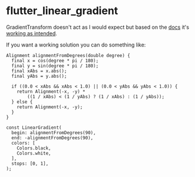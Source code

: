 # flutter_linear_gradient

GradientTransform doesn't act as I would expect but based on the [docs](https://main-api.flutter.dev/flutter/painting/GradientTransform-class.html) it's [working as intended](https://github.com/flutter/flutter/issues/157475#issuecomment-2445531136).

If you want a working solution you can do something like:

```
Alignment alignmentFromDegrees(double degree) {
  final x = cos(degree * pi / 180);
  final y = sin(degree * pi / 180);
  final xAbs = x.abs();
  final yAbs = y.abs();

  if ((0.0 < xAbs && xAbs < 1.0) || (0.0 < yAbs && yAbs < 1.0)) {
    return Alignment(-x, -y) *
        ((1 / xAbs) < (1 / yAbs) ? (1 / xAbs) : (1 / yAbs));
  } else {
    return Alignment(-x, -y);
  }
}

const LinearGradient(
  begin: alignmentFromDegrees(90),
  end: -alignmentFromDegrees(90),
  colors: [
    Colors.black,
    Colors.white,
  ],
  stops: [0, 1],
);
```
